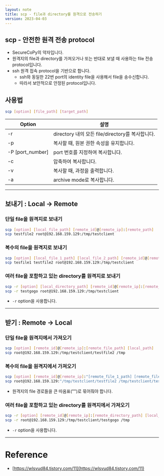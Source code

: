 ```yaml
---
layout: note
title: scp - file과 directory를 원격으로 전송하기
version: 2023-04-03
---
```





## scp - 안전한 원격 전송 protocol

- SecureCoPy의 약자입니다.
- 원격지의 file과 directory를 가져오거나 또는 반대로 보낼 때 사용하는 file 전송 protocol입니다.
- ssh 원격 접속 protocol을 기반으로 합니다.
  - ssh와 동일한 22번 port의 identity file을 사용해서 file을 송수신합니다.
  - 따라서 보안적으로 안정된 protocol입니다.


## 사용법

```sh
scp [option] [file_path] [target_path]
```

| Option | 설명 |
| - | - |
| -r | directory 내의 모든 file/directory를 복사합니다. |
| -p | 복사할 때, 원본 권한 속성을 유지합니다. |
| -P [port_number] | port 번호를 지정하여 복사합니다. |
| -c | 압축하여 복사합니다. |
| -v | 복사할 때, 과정을 출력합니다. |
| -a | archive mode로 복사합니다. |




---




## 보내기 : Local -> Remote


### 단일 file을 원격지로 보내기

```sh
scp [option] [local_file_path] [remote_id]@[remote_ip]:[remote_path]
scp testfile2 root@192.168.159.129:/tmp/testclient
```


### 복수의 file을 원격지로 보내기

```sh
scp [option] [local_file_1_path] [local_file_2_path] [remote_id]@[remote_ip]:[remote_path]
scp tesfile1 testfile2 root@192.168.159.129:/tmp/testclient
```


### 여러 file을 포함하고 있는 directory를 원격지로 보내기

```sh
scp -r [option] [local_directory_path] [remote_id]@[remote_ip]:[remote_path]
scp -r testgogo root@192.168.159.129:/tmp/testclient
```
- `-r` option을 사용합니다.




---




## 받기 : Remote -> Local

### 단일 file을 원격지에서 가져오기

```sh
scp [option] [remote_id]@[remote_ip]:[remote_file_path] [local_path] 
scp root@192.168.159.129:/tmp/testclient/testfile2 /tmp
```

### 복수의 file을 원격지에서 가져오기

```sh
scp [option] [remote_id]@[remote_ip]:"[remote_file_1_path] [remote_file_2_path]" [local_path]
scp root@192.168.159.129:"/tmp/testclient/testfile2 /tmp/testclient/testfile3" /tmp
```
- 원격지의 file 경로들을 큰 따옴표("")로 묶어줘야 합니다.


### 여러 file을 포함하고 있는 directory를 원격지에서 가져오기

```sh
scp -r [option] [remote_id]@[remote_ip]:[remote_directory_path] [local_path]
scp -r root@192.168.159.129:/tmp/testclient/testgogo /tmp
```
- `-r` option을 사용합니다.




---




# Reference

- [https://wlsvud84.tistory.com/11](https://wlsvud84.tistory.com/11)
